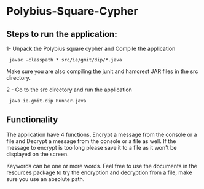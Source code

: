 # Polybius-Square-Cypher

## Steps to run the application:

1- Unpack the Polybius square cypher and Compile the application

``` javac -classpath * src/ie/gmit/dip/*.java```

 Make sure you are also compiling the junit and hamcrest JAR files in the src directory.
 
2 - Go to the src directory and run the application
``` cd src
 java ie.gmit.dip Runner.java
 ```

## Functionality
The application have 4 functions, Encrypt a message from the console or a file and Decrypt a message from the console or a file as well.
If the message to encrypt is too long please save it to a file as it won't be displayed on the screen.

Keywords can be one or more words.
Feel free to use the documents in the resources package to try the encryption and decryption from a file, make sure you use an absolute path.





 
